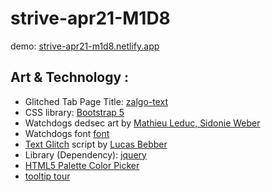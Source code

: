 # strive-apr21-M1D8

demo: [strive-apr21-m1d8.netlify.app](https://strive-apr21-m1d8.netlify.app)
<br>

## Art & Technology :

 - Glitched Tab Page Title: [zalgo-text](https://zalgo.org)
 - CSS library: [Bootstrap 5](https://www.getbootstrap.com)
 - Watchdogs dedsec art by [Mathieu Leduc, Sidonie Weber](https://www.behance.net/gallery/47393655/Watch_Dogs-2-DEDSEC-Video) 
 - Watchdogs font [font](https://www.urbanfonts.com/fonts/HACKED.font) 
 - [Text Glitch](https://codepen.io/lbebber/pen/ypgql) script by [Lucas Bebber](http://lbebber.github.io) 
 - Library (Dependency): [jquery](https://www.jquery.com)  
 - [HTML5 Palette Color Picker](https://www.jqueryscript.net/other/Flat-HTML5-Palette-Color-Picker-For-jQuery-colorPick-js.html)
 - [tooltip tour](https://www.cssscript.com/guided-tours-tooltip-sequence/)
